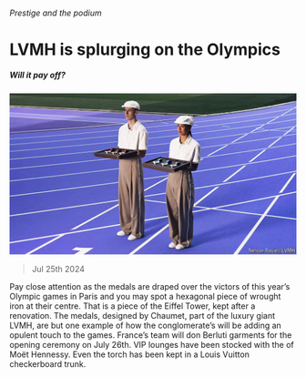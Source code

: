 ###### Prestige and the podium

# LVMH is splurging on the Olympics 

##### Will it pay off? 

![image](images/20240727_WBP002.jpg) 

> Jul 25th 2024 

Pay close attention as the medals are draped over the victors of this year’s Olympic games in Paris and you may spot a hexagonal piece of wrought iron at their centre. That is a piece of the Eiffel Tower, kept after a renovation. The medals, designed by Chaumet, part of the luxury giant LVMH, are but one example of how the conglomerate’s  will be adding an opulent touch to the games. France’s team will don Berluti garments for the opening ceremony on July 26th. VIP lounges have been stocked with the  of Moët Hennessy. Even the torch has been kept in a Louis Vuitton checkerboard trunk.

